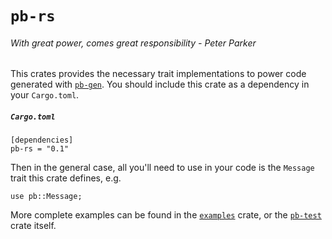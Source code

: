 # `pb-rs`
###### With great power, comes great responsibility - Peter Parker

This crates provides the necessary trait implementations to power code generated with [`pb-gen`](https://github.com/dropbox/pb-rs/tree/master/pb-gen). You should
include this crate as a dependency in your `Cargo.toml`.


##### `Cargo.toml`
```
[dependencies]
pb-rs = "0.1"
```

Then in the general case, all you'll need to use in your code is the `Message` trait this crate defines, e.g.
```
use pb::Message;
```

More complete examples can be found in the [`examples`](https://github.com/dropbox/pb-rs/tree/master/examples) crate, or 
the [`pb-test`](https://github.com/dropbox/pb-rs/tree/master/pb-test) crate itself.
